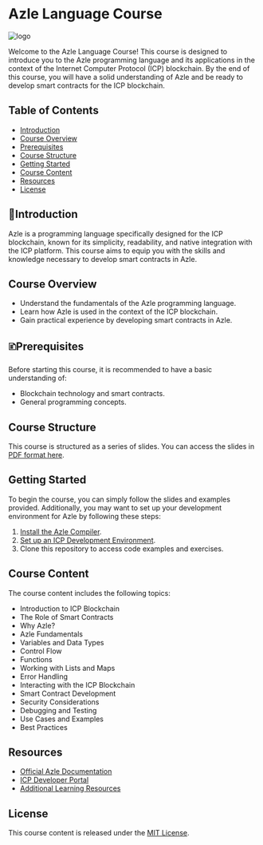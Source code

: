 # Azle Language Course
![logo](https://github.com/Tevin-Isaac/Azle-101/assets/81568615/be41dda9-84ef-4ca4-a64c-cceccd5ff8c4)

Welcome to the Azle Language Course! This course is designed to introduce you to the Azle programming language and its applications in the context of the Internet Computer Protocol (ICP) blockchain. By the end of this course, you will have a solid understanding of Azle and be ready to develop smart contracts for the ICP blockchain.

## Table of Contents
- [Introduction](#introduction)
- [Course Overview](#course-overview)
- [Prerequisites](#prerequisites)
- [Course Structure](#course-structure)
- [Getting Started](#getting-started)
- [Course Content](#course-content)
- [Resources](#resources)
- [License](#license)

## 🌱Introduction 
Azle is a programming language specifically designed for the ICP blockchain, known for its simplicity, readability, and native integration with the ICP platform. This course aims to equip you with the skills and knowledge necessary to develop smart contracts in Azle.

## Course Overview
- Understand the fundamentals of the Azle programming language.
- Learn how Azle is used in the context of the ICP blockchain.
- Gain practical experience by developing smart contracts in Azle.

## 🗈Prerequisites
Before starting this course, it is recommended to have a basic understanding of:
- Blockchain technology and smart contracts.
- General programming concepts.

## Course Structure
This course is structured as a series of slides. You can access the slides in [PDF format here](https://docs.google.com/document/d/1OW3oT8F9pumYg3hmybrHFB8T0VpDwDgRVE5PfVkHFJI/edit).

## Getting Started
To begin the course, you can simply follow the slides and examples provided. Additionally, you may want to set up your development environment for Azle by following these steps:
1. [Install the Azle Compiler](https://demergent-labs.github.io/azle/installation.html).
2. [Set up an ICP Development Environment](https://internetcomputer.org/docs/current/developer-docs/setup/quickstart/#install-the-ic-sdk).
3. Clone this repository to access code examples and exercises.

## Course Content
The course content includes the following topics:
- Introduction to ICP Blockchain
- The Role of Smart Contracts
- Why Azle?
- Azle Fundamentals
- Variables and Data Types
- Control Flow
- Functions
- Working with Lists and Maps
- Error Handling
- Interacting with the ICP Blockchain
- Smart Contract Development
- Security Considerations
- Debugging and Testing
- Use Cases and Examples
- Best Practices

## Resources
- [Official Azle Documentation](https://demergent-labs.github.io/azle/the_azle_book.html)
- [ICP Developer Portal](https://internetcomputer.org/docs/current/homel)
- [Additional Learning Resources](https://internetcomputer.org/docs/current/developer-docs/backend/choosing-language)

## License
This course content is released under the [MIT License](link-to-license-file).
